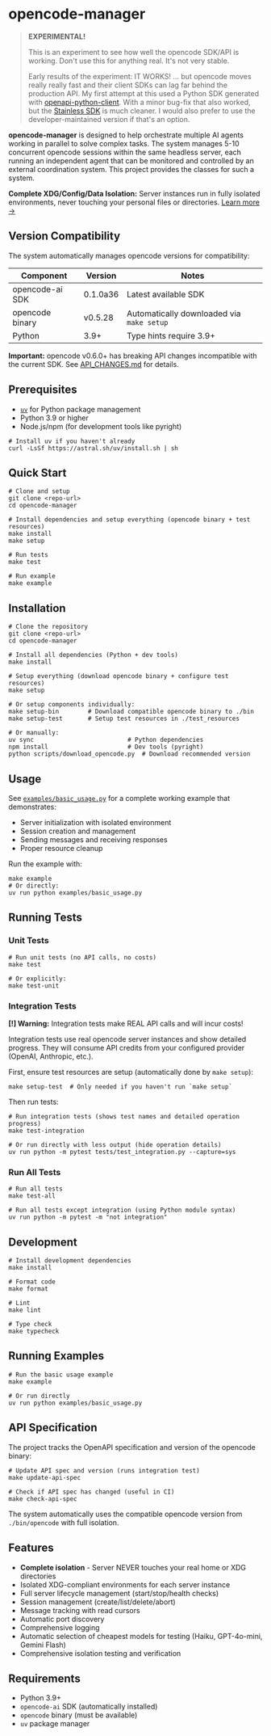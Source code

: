 # opencode-manager

> **EXPERIMENTAL!**
>
> This is an experiment to see how well the opencode SDK/API is working. Don't use this for anything real. It's not very stable.
>
> Early results of the experiment: IT WORKS! ... but opencode moves really really fast and their client SDKs can lag far behind the production API. My first attempt at this used a Python SDK generated with [openapi-python-client](https://github.com/openapi-generators/openapi-python-client). With a minor bug-fix that also worked, but the [Stainless SDK](https://github.com/sst/opencode-sdk-python) is much cleaner. I would also prefer to use the developer-maintained version if that's an option.

**opencode-manager** is designed to help orchestrate multiple AI agents working in parallel to solve complex tasks. The system manages 5-10 concurrent opencode sessions within the same headless server, each running an independent agent that can be monitored and controlled by an external coordination system. This project provides the classes for such a system.

**Complete XDG/Config/Data Isolation:** Server instances run in fully isolated environments, never touching your personal files or directories. [Learn more →](ISOLATION.md)

## Version Compatibility

The system automatically manages opencode versions for compatibility:

| Component | Version | Notes |
|-----------|---------|-------|
| opencode-ai SDK | 0.1.0a36 | Latest available SDK |
| opencode binary | v0.5.28 | Automatically downloaded via `make setup` |
| Python | 3.9+ | Type hints require 3.9+ |

**Important:** opencode v0.6.0+ has breaking API changes incompatible with the current SDK. See [API_CHANGES.md](API_CHANGES.md) for details.

## Prerequisites

- [`uv`](https://github.com/astral-sh/uv) for Python package management
- Python 3.9 or higher
- Node.js/npm (for development tools like pyright)

```shell
# Install uv if you haven't already
curl -LsSf https://astral.sh/uv/install.sh | sh
```

## Quick Start

```shell
# Clone and setup
git clone <repo-url>
cd opencode-manager

# Install dependencies and setup everything (opencode binary + test resources)
make install
make setup

# Run tests
make test

# Run example
make example
```

## Installation

```shell
# Clone the repository
git clone <repo-url>
cd opencode-manager

# Install all dependencies (Python + dev tools)
make install

# Setup everything (download opencode binary + configure test resources)
make setup

# Or setup components individually:
make setup-bin        # Download compatible opencode binary to ./bin
make setup-test       # Setup test resources in ./test_resources

# Or manually:
uv sync                          # Python dependencies
npm install                      # Dev tools (pyright)
python scripts/download_opencode.py  # Download recommended version
```

## Usage

See [`examples/basic_usage.py`](examples/basic_usage.py) for a complete working example that demonstrates:
- Server initialization with isolated environment
- Session creation and management
- Sending messages and receiving responses
- Proper resource cleanup

Run the example with:
```shell
make example
# Or directly:
uv run python examples/basic_usage.py
```

## Running Tests

### Unit Tests

```shell
# Run unit tests (no API calls, no costs)
make test

# Or explicitly:
make test-unit
```

### Integration Tests

**[!] Warning:** Integration tests make REAL API calls and will incur costs!

Integration tests use real opencode server instances and show detailed progress.
They will consume API credits from your configured provider (OpenAI, Anthropic, etc.).

First, ensure test resources are setup (automatically done by `make setup`):
```shell
make setup-test  # Only needed if you haven't run `make setup`
```

Then run tests:
```shell
# Run integration tests (shows test names and detailed operation progress)
make test-integration

# Or run directly with less output (hide operation details)
uv run python -m pytest tests/test_integration.py --capture=sys
```

### Run All Tests

```shell
# Run all tests
make test-all

# Run all tests except integration (using Python module syntax)
uv run python -m pytest -m "not integration"
```

## Development

```shell
# Install development dependencies
make install

# Format code
make format

# Lint
make lint

# Type check
make typecheck
```

## Running Examples

```shell
# Run the basic usage example
make example

# Or run directly
uv run python examples/basic_usage.py
```

## API Specification

The project tracks the OpenAPI specification and version of the opencode binary:

```shell
# Update API spec and version (runs integration test)
make update-api-spec

# Check if API spec has changed (useful in CI)
make check-api-spec
```

The system automatically uses the compatible opencode version from `./bin/opencode` with full isolation.

## Features

- **Complete isolation** - Server NEVER touches your real home or XDG directories
- Isolated XDG-compliant environments for each server instance
- Full server lifecycle management (start/stop/health checks)
- Session management (create/list/delete/abort)
- Message tracking with read cursors
- Automatic port discovery
- Comprehensive logging
- Automatic selection of cheapest models for testing (Haiku, GPT-4o-mini, Gemini Flash)
- Comprehensive isolation testing and verification

## Requirements

- Python 3.9+
- `opencode-ai` SDK (automatically installed)
- `opencode` binary (must be available)
- `uv` package manager
